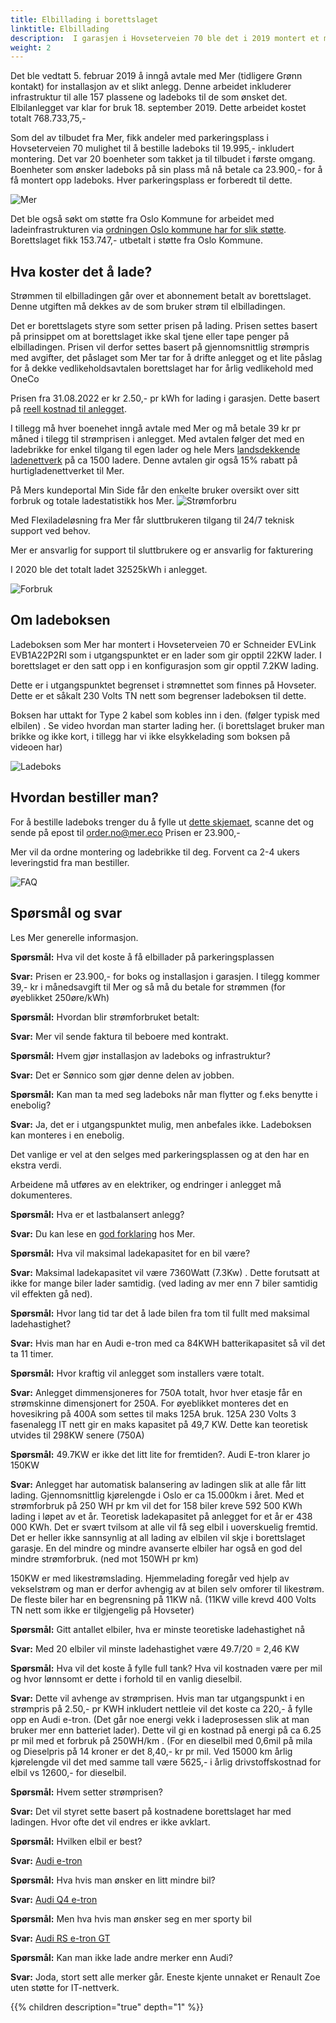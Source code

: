 ```yaml
---
title: Elbillading i borettslaget
linktitle: Elbillading
description:  I garasjen i Hovseterveien 70 ble det i 2019 montert et moderne lastbalansert ladeanlegg for elbiler.
weight: 2
---
```


Det ble vedtatt 5. februar 2019 å inngå avtale med Mer (tidligere Grønn kontakt) for installasjon av et slikt anlegg. Denne arbeidet inkluderer infrastruktur til alle 157 plassene og ladeboks til de som ønsket det. Elbilanlegget var klar for bruk 18. september 2019. Dette arbeidet kostet totalt 768.733,75,-

Som del av tilbudet fra Mer, fikk andeler med parkeringsplass i Hovseterveien 70 mulighet til å bestille ladeboks til 19.995,- inkludert montering. Det var 20 boenheter som takket ja til tilbudet i første omgang. Boenheter som ønsker ladeboks på sin plass må nå betale ca 23.900,- for å få montert opp ladeboks. Hver parkeringsplass er forberedt til dette.  

![Mer](merlogo.png)

Det ble også søkt om støtte fra Oslo Kommune for arbeidet med ladeinfrastrukturen via [ordningen Oslo kommune har for slik støtte](https://www.oslo.kommune.no/politikk-og-administrasjon/tilskudd-legater-og-stipend/tilskudd-til-ladeinfrastruktur-i-borettslag-og-sameier/#gref). Borettslaget fikk 153.747,- utbetalt i støtte fra Oslo Kommune.

## Hva koster det å lade?

Strømmen til elbilladingen går over et abonnement betalt av borettslaget. Denne utgiften må dekkes av de som bruker strøm til elbilladingen. 

Det er borettslagets styre som setter prisen på lading. Prisen settes basert på prinsippet om at borettslaget ikke skal tjene eller tape penger på elbilladingen. 
Prisen vil derfor settes basert på gjennomsnittlig strømpris med avgifter, det påslaget som Mer tar for å drifte anlegget og et lite påslag for å dekke vedlikeholdsavtalen borettslaget har for årlig vedlikehold med OneCo

Prisen fra 31.08.2022 er kr 2.50,- pr kWh for lading i garasjen. Dette basert på [reell kostnad til anlegget](chargehistory.png).

I tillegg må hver boenehet inngå avtale med Mer og må betale 39 kr pr måned i tilegg til strømprisen i anlegget. Med avtalen følger det med en ladebrikke for enkel tilgang til egen lader og hele Mers [landsdekkende ladenettverk](https://no.mer.eco/ladekart/) på ca 1500 ladere. Denne avtalen gir også 15% rabatt på hurtigladenettverket til Mer.

På Mers kundeportal Min Side får den enkelte bruker oversikt over sitt forbruk og totale ladestatistikk hos Mer.
![Strømforbru](strømforbruk.png "Kundeportal")

Med Flexiladeløsning fra Mer får sluttbrukeren tilgang til 24/7 teknisk support ved behov.

Mer er ansvarlig for support til sluttbrukere og er ansvarlig for fakturering

I 2020 ble det totalt ladet 32525kWh i anlegget.

![Forbruk](foprbruks.png)

## Om ladeboksen

Ladeboksen som Mer har montert i Hovseterveien 70 er Schneider EVLink EVB1A22P2RI som i utgangspunktet er en lader som gir opptil 22KW lader. I borettslaget er den satt opp i en konfigurasjon som gir opptil 7.2KW lading.

Dette er i utgangspunktet begrenset i strømnettet som finnes på Hovseter. Dette er et såkalt 230 Volts TN nett som begrenser ladeboksen til dette.

Boksen har uttakt for Type 2 kabel som kobles inn i den. (følger typisk med elbilen) . Se video hvordan man starter lading her. (i borettslaget bruker man brikke og ikke kort, i tillegg har vi ikke elsykkelading som boksen på videoen har)

![Ladeboks](schneider_electric_evlink.jpg)

## Hvordan bestiller man?

For å bestille ladeboks trenger du å fylle ut [dette skjemaet](bestillingskjema.pdf), scanne det og sende på epost til order.no@mer.eco  Prisen er 23.900,-

Mer vil da ordne montering og ladebrikke til deg. Forvent ca 2-4 ukers leveringstid fra man bestiller.

![FAQ](teslaroadster.png)
 
## Spørsmål og svar

Les Mer generelle informasjon. 

**Spørsmål:** Hva vil det koste å få elbillader på parkeringsplassen 

**Svar:**  Prisen er 23.900,- for boks og installasjon i garasjen. I tilegg kommer 39,- kr i månedsavgift til Mer og så må du betale for strømmen (for øyeblikket 250øre/kWh)

**Spørsmål:**  Hvordan blir strømforbruket betalt:

**Svar:**  Mer vil sende faktura til beboere med kontrakt.

**Spørsmål:** Hvem gjør installasjon av ladeboks og infrastruktur?

**Svar:**  Det er Sønnico som gjør denne delen av jobben.

**Spørsmål:** Kan man ta med seg ladeboks når man flytter og f.eks benytte i enebolig?

**Svar:**  Ja, det er i  utgangspunktet mulig, men anbefales ikke. Ladeboksen kan monteres i en enebolig.

Det vanlige er vel at den selges med parkeringsplassen og at den har en ekstra verdi.

Arbeidene må utføres av en elektriker, og endringer i anlegget må dokumenteres.

**Spørsmål:** Hva er et lastbalansert anlegg?

**Svar:** Du kan lese en [god forklaring](https://no.mer.eco/nyheter/hjemmelading/hva-er-lastbalansering/) hos Mer.

**Spørsmål:** Hva vil maksimal ladekapasitet for en bil være?

**Svar:** Maksimal ladekapasitet vil være 7360Watt (7.3Kw) . Dette forutsatt at ikke for mange biler lader samtidig. (ved lading av mer enn 7 biler samtidig vil effekten gå ned). 

**Spørsmål:**  Hvor lang tid tar det å lade bilen fra tom til fullt med maksimal ladehastighet? 

**Svar:**  Hvis man har en Audi e-tron med ca 84KWH batterikapasitet så vil det ta 11 timer.

**Spørsmål:**  Hvor kraftig vil anlegget som installers være totalt. 

**Svar:** Anlegget dimmensjoneres for 750A totalt, hvor hver etasje får en strømskinne dimensjonert for 250A. For øyeblikket monteres det en hovesikring på 400A som settes til maks 125A bruk.  125A 230 Volts 3 fasenalegg IT nett gir en maks kapasitet på 49,7 KW. Dette kan teoretisk utvides til 298KW senere (750A)

**Spørsmål:**  49.7KW er ikke det litt lite for fremtiden?. Audi E-tron klarer jo 150KW

**Svar:** Anlegget har automatisk balansering av ladingen slik at alle får litt lading.  Gjennomsnittlig kjørelengde i Oslo er ca 15.000km i året. Med et strømforbruk på 250 WH pr km vil det for 158 biler kreve 592 500 KWh lading i løpet av et år.  Teoretisk ladekapasitet på anlegget for et år er 438 000 KWh.  Det er svært tvilsom at alle vil få seg elbil i uoverskuelig fremtid. Det er heller ikke sannsynlig at all lading av elbilen vil skje i borettslaget garasje. En del mindre og mindre avanserte elbiler har også en god del mindre strømforbruk. (ned mot 150WH pr km)

150KW er med likestrømslading. Hjemmelading foregår ved hjelp av vekselstrøm og man er derfor avhengig av at bilen selv omforer til likestrøm. De fleste biler har en begrensning på 11KW nå. (11KW ville krevd 400 Volts TN nett som ikke er tilgjengelig på Hovseter)

**Spørsmål:** Gitt antallet elbiler, hva er minste teoretiske ladehastighet nå

**Svar:** Med 20 elbiler vil minste ladehastighet være 49.7/20 = 2,46 KW

**Spørsmål:** Hva vil det koste å fylle full tank? Hva vil kostnaden være per mil og hvor lønnsomt er dette i forhold til en vanlig dieselbil.

**Svar:** Dette vil avhenge av strømprisen. Hvis man tar utgangspunkt i en strømpris på 2.50,- pr KWH inkludert nettleie vil det koste ca 220,- å fylle opp en Audi e-tron. (Det går noe energi vekk i ladeprosessen slik at man bruker mer enn batteriet lader). Dette vil gi en kostnad på energi på ca 6.25 pr mil med et forbruk på 250WH/km . (For en dieselbil med 0,6mil på mila og Dieselpris på 14 kroner er det 8,40,- kr pr mil.  Ved 15000 km årlig kjørelengde vil det med samme tall være 5625,- i årlig drivstoffskostnad for elbil vs 12600,- for dieselbil.

**Spørsmål:** Hvem setter strømprisen?

**Svar:** Det vil styret sette basert på kostnadene borettslaget har med ladingen. Hvor ofte det vil endres er ikke avklart.

**Spørsmål:** Hvilken elbil er best?

**Svar:** [Audi e-tron](https://electrichasgoneaudi.net/nb/models/e-tron/)

**Spørsmål:** Hva hvis man ønsker en litt mindre bil?

**Svar:** [Audi Q4 e-tron](https://electrichasgoneaudi.net/nb/models/q4-e-tron/)

**Spørsmål:** Men hva hvis man ønsker seg en mer sporty bil

**Svar:** [Audi RS e-tron GT](https://electrichasgoneaudi.net/nb/models/e-tron-gt/)

**Spørsmål:** Kan man ikke lade andre merker enn Audi?

**Svar:** Joda, stort sett alle merker går. Eneste kjente unnaket er Renault Zoe uten støtte for IT-nettverk.


{{% children description="true" depth="1" %}}
